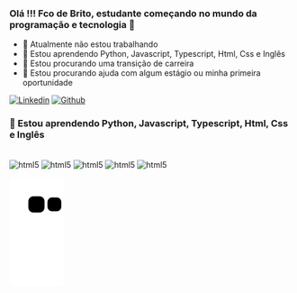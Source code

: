 ### Olá !!! Fco de Brito, estudante começando no mundo da programação e tecnologia 👋

- 🔭 Atualmente não estou trabalhando
- 🌱 Estou aprendendo Python, Javascript, Typescript, Html, Css e Inglês
- 👯 Estou procurando uma transição de carreira
- 🤔 Estou procurando ajuda com algum estágio ou minha primeira oportunidade

[![Linkedin](https://img.shields.io/badge/LinkedIn-0077B5?style=for-the-badge&logo=linkedin&logoColor=white)](https://www.linkedin.com/in/fcodebrito/)
[![Github](https://img.shields.io/badge/GitHub-100000?style=for-the-badge&logo=github&logoColor=white)](https://github.com/DeBritoFco)

### 🌱 Estou aprendendo Python, Javascript, Typescript, Html, Css e Inglês

<div style="display: inline_block"><br/>
    <img align="center" alt="html5" src="https://img.shields.io/badge/HTML5-E34F26?style=for-the-badge&logo=html5&logoColor=white"/>
    <img align="center" alt="html5" src="https://img.shields.io/badge/JavaScript-323330?style=for-the-badge&logo=javascript&logoColor=F7DF1E"/>
    <img align="center" alt="html5" src="https://img.shields.io/badge/TypeScript-007ACC?style=for-the-badge&logo=typescript&logoColor=white"/>
    <img align="center" alt="html5" src="https://img.shields.io/badge/CSS3-1572B6?style=for-the-badge&logo=css3&logoColor=white"/>
    <img align="center" alt="html5" src="https://img.shields.io/badge/Python-14354C?style=for-the-badge&logo=python&logoColor=white"/>
</div>

![Snake animation](https://github.com/rafaballerini/rafaballerini/blob/output/github-contribution-grid-snake.svg)
